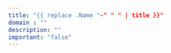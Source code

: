 ```yaml
---
title: "{{ replace .Name "-" " " | title }}"
domain : ""
description: ""
important: "false"
---
```

